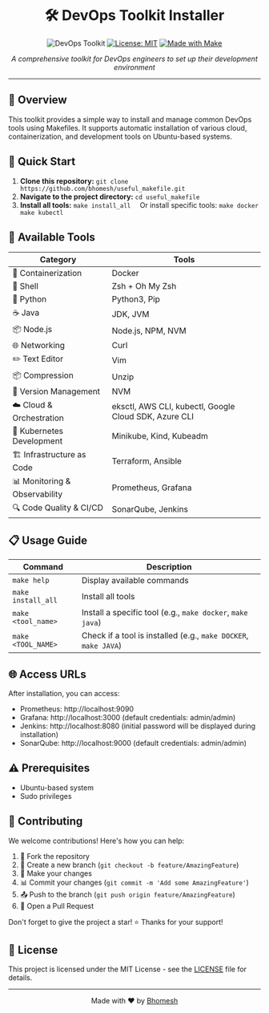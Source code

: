 <div align="center">

# 🛠️ DevOps Toolkit Installer

![DevOps Toolkit](https://img.shields.io/badge/DevOps-Toolkit-blue?style=for-the-badge&logo=docker)
[![License: MIT](https://img.shields.io/badge/License-MIT-yellow.svg)](https://opensource.org/licenses/MIT)
[![Made with Make](https://img.shields.io/badge/Made%20with-Make-1f425f.svg)](https://www.gnu.org/software/make/)

*A comprehensive toolkit for DevOps engineers to set up their development environment*

</div>

---

## 🎯 Overview
This toolkit provides a simple way to install and manage common DevOps tools using Makefiles. It supports automatic installation of various cloud, containerization, and development tools on Ubuntu-based systems.

## 🚀 Quick Start

1. **Clone this repository:**   ```
   git clone https://github.com/bhomesh/useful_makefile.git   ```
2. **Navigate to the project directory:**   ```
   cd useful_makefile   ```
3. **Install all tools:**   ```
   make install_all   ```
   Or install specific tools:   ```
   make docker
   make kubectl   ```

## 🧰 Available Tools

| Category | Tools |
|----------|-------|
| 🐳 Containerization | Docker |
| 🐚 Shell | Zsh + Oh My Zsh |
| 🐍 Python | Python3, Pip |
| ☕ Java | JDK, JVM |
| 📦 Node.js | Node.js, NPM, NVM |
| 🌐 Networking | Curl |
| ✏️ Text Editor | Vim |
| 📦 Compression | Unzip |
| 🔄 Version Management | NVM |
| ☁️ Cloud & Orchestration | eksctl, AWS CLI, kubectl, Google Cloud SDK, Azure CLI |
| 🚢 Kubernetes Development | Minikube, Kind, Kubeadm |
| 🏗️ Infrastructure as Code | Terraform, Ansible |
| 📊 Monitoring & Observability | Prometheus, Grafana |
| 🔍 Code Quality & CI/CD | SonarQube, Jenkins |

## 📋 Usage Guide

| Command | Description |
|---------|-------------|
| `make help` | Display available commands |
| `make install_all` | Install all tools |
| `make <tool_name>` | Install a specific tool (e.g., `make docker`, `make java`) |
| `make <TOOL_NAME>` | Check if a tool is installed (e.g., `make DOCKER`, `make JAVA`) |

## 🌐 Access URLs

After installation, you can access:
- Prometheus: http://localhost:9090
- Grafana: http://localhost:3000 (default credentials: admin/admin)
- Jenkins: http://localhost:8080 (initial password will be displayed during installation)
- SonarQube: http://localhost:9000 (default credentials: admin/admin)

## ⚠️ Prerequisites

- Ubuntu-based system
- Sudo privileges

## 🤝 Contributing

We welcome contributions! Here's how you can help:

1. 🍴 Fork the repository
2. 🌿 Create a new branch (`git checkout -b feature/AmazingFeature`)
3. 🔧 Make your changes
4. 📊 Commit your changes (`git commit -m 'Add some AmazingFeature'`)
5. 📤 Push to the branch (`git push origin feature/AmazingFeature`)
6. 🔁 Open a Pull Request

Don't forget to give the project a star! ⭐ Thanks for your support!

## 📝 License

This project is licensed under the MIT License - see the [LICENSE](LICENSE) file for details.

---

<div align="center">

Made with ❤️ by [Bhomesh](https://github.com/bhomesh)

</div>
